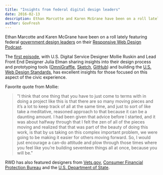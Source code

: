 ```yaml
---
title: "Insights from federal digital design leaders"
date: 2016-02-13
description: Ethan Marcotte and Karen McGrane have been on a roll lately featuring federal government design leaders on their Responsive Web Design Podcast.
author: GovFresh
---
```




Ethan Marcotte and Karen McGrane have been on a roll lately featuring federal <a href="http://responsivewebdesign.com/tag/government">government design leaders</a> on their <a href="http://responsivewebdesign.com/podcast/">Responsive Web Design Podcast</a>.

The <a href="http://responsivewebdesign.com/podcast/usds/">first episode</a>, with U.S. Digital Service Designer Mollie Ruskin and Lead Front End Designer Julia Elman sharing insights into their design process and prototyping tools (<a href="https://www.omnigroup.com/omnigraffle">OmniGraffle</a>, <a href="https://www.sketchapp.com/">Sketch</a>, <a href="http://GitHub.com">GitHub</a>) and building the <a href="https://playbook.cio.gov/designstandards/">U.S. Web Design Standards</a>, has excellent insights for those focused on this aspect of the civic experience.

Favorite quote from Mollie:

<blockquote>
"I think that one thing that you have to just come to terms with in doing a project like this is that there are so many moving pieces and it’s a lot to keep track of all at the same time, and just to sort of like take a meditative, reasoned approach to that because it can be a daunting amount. I had been given that advice before I started, and it was about halfway through that I felt the zen of all of the pieces moving and realized that that was part of the beauty of doing this work, is that by us taking on this complex important problem, we were going to be making it easier for others moving forward. So, I would just encourage a can-do attitude and plow through those times where you feel like you’re building seventeen things all at once, because you will be."
</blockquote>

RWD has also featured designers from <a href="http://responsivewebdesign.com/podcast/vets-gov/">Vets.gov</a>, <a href="http://responsivewebdesign.com/podcast/cfpb/">Consumer Financial Protection Bureau</a> and the <a href="http://responsivewebdesign.com/podcast/department-of-state/">U.S. Department of State</a>.
